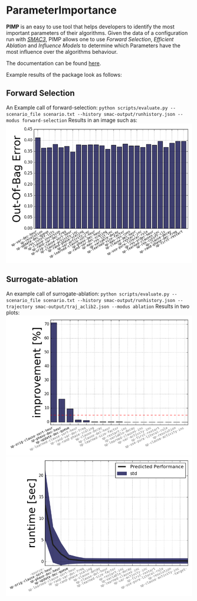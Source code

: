 # ParameterImportance

**PIMP** is an easy to use tool that helps developers to identify the most important parameters of their algorithms.
Given the data of a configuration run with [*SMAC3*](https://github.com/automl/SMAC3), PIMP allows one to use *Forward Selection*, *Efficient Ablation* and *Influence Models* to determine which Parameters have the most influence over the algorithms behaviour.

The documentation can be found [here](https://automl.github.io/ParameterImportance).

Example results of the package look as follows:

## Forward Selection
An Example call of forward-selection:
`
python scripts/evaluate.py --scenario_file scenario.txt --history smac-output/runhistory.json --modus forward-selection
`
Results in an image such as:
![](examples/ForwardSelection.png)


## Surrogate-ablation
An example call of surrogate-ablation:
`
python scripts/evaluate.py --scenario_file scenario.txt --history smac-output/runhistory.json --trajectory smac-output/traj_aclib2.json --modus ablation
`
Results in two plots:
![](examples/Ablationpercentage.png)
![](examples/Ablationperformance.png)